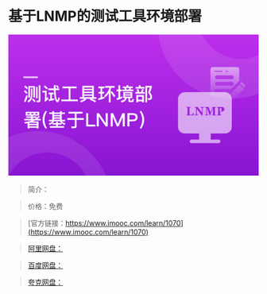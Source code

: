 # 基于LNMP的测试工具环境部署

![img](../../assets/5fe4430800019ce905400304.jpg)

> 简介：

> 价格：免费

> [官方链接：https://www.imooc.com/learn/1070](https://www.imooc.com/learn/1070)

> [阿里网盘：]()

> [百度网盘：]()

> [夸克网盘：]()
